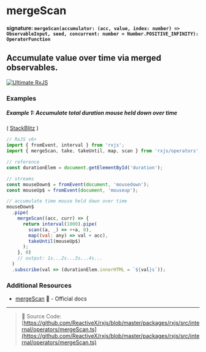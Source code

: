 # mergeScan

#### signature: `mergeScan(accumulator: (acc, value, index: number) => ObservableInput, seed, concurrent: number = Number.POSITIVE_INFINITY): OperatorFunction`

## Accumulate value over time via merged observables.

[![Ultimate RxJS](https://drive.google.com/uc?export=view&id=1qq2-q-eVe-F_-d0eSvTyqaGRjpfLDdJz 'Ultimate RxJS')](https://ultimatecourses.com/courses/rxjs?ref=4)

### Examples

##### Example 1: Accumulate total duration mouse held down over time

(
[StackBlitz](https://stackblitz.com/edit/typescript-gzaak8?file=index.ts&devtoolsheight=50)
)

```js
// RxJS v6+
import { fromEvent, interval } from 'rxjs';
import { mergeScan, take, takeUntil, map, scan } from 'rxjs/operators';

// reference
const durationElem = document.getElementById('duration');

// streams
const mouseDown$ = fromEvent(document, 'mousedown');
const mouseUp$ = fromEvent(document, 'mouseup');

// accumulate time mouse held down over time
mouseDown$
  .pipe(
    mergeScan((acc, curr) => {
      return interval(1000).pipe(
        scan((a, _) => ++a, 0),
        map((val: any) => val + acc),
        takeUntil(mouseUp$)
      );
    }, 0)
    // output: 1s...2s...3s...4s...
  )
  .subscribe(val => (durationElem.innerHTML = `${val}s`));
```

### Additional Resources

- [mergeScan](https://rxjs-dev.firebaseapp.com/api/operators/mergeScan) 📰 - Official docs

---

> 📁 Source Code:
> [https://github.com/ReactiveX/rxjs/blob/master/packages/rxjs/src/internal/operators/mergeScan.ts](https://github.com/ReactiveX/rxjs/blob/master/packages/rxjs/src/internal/operators/mergeScan.ts)
